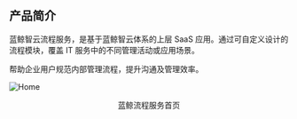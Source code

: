 ## 产品简介

蓝鲸智云流程服务，是基于蓝鲸智云体系的上层 SaaS 应用。通过可自定义设计的流程模块，覆盖 IT 服务中的不同管理活动或应用场景。

帮助企业用户规范内部管理流程，提升沟通及管理效率。

![Home](../media/Home.png)
<center>蓝鲸流程服务首页</center>
